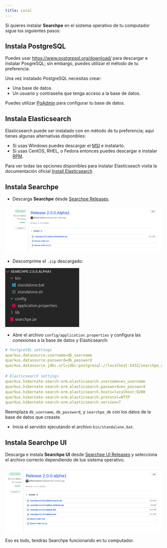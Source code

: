 ```yaml
---
title: Local
---
```


Si quieres instalar **Searchpe** en el sistema operativo de tu computador sigue los siguientes pasos:

## Instala PostgreSQL

Puedes usar https://www.postgresql.org/download/ para descargar e instalar PosgreSQL; sin embargo, puedes utilizar el método de tu preferencia.

Una vez instalado PostgreSQL necesitas crear:

- Una base de datos.
- Un usuario y contraseña que tenga acceso a la base de datos.

Puedes utilizar [PgAdmin](https://www.pgadmin.org/download/) para configurar tu base de datos.

## Instala Elasticsearch

Elasticsearch puede ser instalado con en método de tu preferencia; aquí tienes algunas alternativas disponibles:

- Si usas Windows puedes descargar el [MSI](https://www.elastic.co/guide/en/elasticsearch/reference/current/windows.html#download-msi) e instalarlo.
- Si usas CentOS, RHEL, o Fedora entonces puedes descargar e instalar [RPM](https://www.elastic.co/guide/en/elasticsearch/reference/current/rpm.html).

Para ver todas las opciones disponibles para instalar Elasticseach visita la documentación oficial [Install Elasticsearch](https://www.elastic.co/guide/en/elasticsearch/reference/current/install-elasticsearch.html)

## Instala Searchpe

- Descarga **Searchpe** desde [Searchpe Releases](https://github.com/project-openubl/searchpe/releases).

![img](../../static/img/searchpe/searchpe-releases.png "Seachpe releases")

- Descomprime el `.zip` descargado:

![img](../../static/img/searchpe/distribution-folder-tree.png "Distribution folder tree")

- Abre el archivo `config/application.properties` y configura las conexiones a la base de datos y Elasticsearch:

```yaml
# PostgreSQL settings
quarkus.datasource.username=db_username
quarkus.datasource.password=db_password
quarkus.datasource.jdbc.url=jdbc:postgresql://localhost:5432/searchpe_db

# Elasticsearch settings
quarkus.hibernate-search-orm.elasticsearch.username=es_username
quarkus.hibernate-search-orm.elasticsearch.password=es_password
quarkus.hibernate-search-orm.elasticsearch.hosts=localhost:9200
quarkus.hibernate-search-orm.elasticsearch.protocol=HTTP
quarkus.hibernate-search-orm.elasticsearch.version=7
```

Reemplaza `db_username`, `db_password`, y `searchpe_db` con los datos de la base de datos que creaste.

- Inicia el servidor ejecutando el archivo `bin/standalone.bat`.

## Instala Searchpe UI

Descarga e instala **Searchpe UI** desde [Searchpe UI Releases](https://github.com/project-openubl/searchpe-ui/releases) y selecciona el archivo correcto dependiendo de tus sistema operativo.

![img](../../static/img/searchpe/searchpe-ui-releases.png "Seachpe UI releases")

Eso es todo, tendrás Searchpe funcionando en tu computador.
